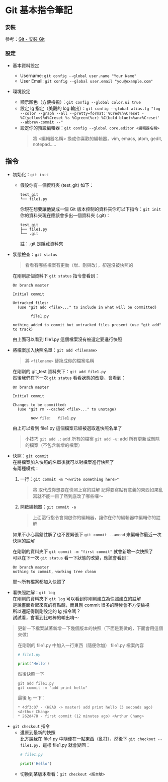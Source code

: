 # Git 基本指令筆記


### 安裝

參考：[Git - 安裝 Git](https://git-scm.com/book/zh-tw/v1/%E9%96%8B%E5%A7%8B-%E5%AE%89%E8%A3%9DGit)


### 設定

* 基本資料設定
  * Username: `git config --global user.name "Your Name"`
  * User Email: `git config --global user.email "you@example.com"`

* 環境設定
  * 顯示顏色（方便檢視）：`git config --global color.ui true`
  * 設定 lg 指定（美觀的 log 輸出）：`git config --global alias.lg "log --color --graph --all --pretty=format:'%Cred%h%Creset -%C(yellow)%d%Creset %s %Cgreen(%cr) %C(bold blue)<%an>%Creset' --abbrev-commit --"`
  * 設定你的預設編輯器：`git config --global core.editor <編輯器名稱>`
    > 將 <編輯器名稱> 換成你喜歡的編輯器，vim, emacs, atom, gedit, notepad.....


## 指令

* 初始化：`git init`
  * 假設你有一個資料夾 (test_git) 如下：
    ```
    test_git
    └── file1.py
    ```
    你現在想要讓他變成一個 Git 版本控制的資料夾你可以下指令：`git init`  
    你的資料夾現在應該會多出一個資料夾 (.git)：
    ```
    test_git
    ├── file1.py
    └── .git
    ```
    註：.git 是隱藏資料夾

* 狀態檢查：`git status`

  > 看看有哪些檔案有更動（增、刪與改），卻還沒被快照的

  在剛剛那個資料下 `git status` 指令會看到：
  ```
  On branch master

  Initial commit

  Untracked files:
    (use "git add <file>..." to include in what will be committed)

          file1.py

  nothing added to commit but untracked files present (use "git add" to track)
  ```
  由上面可以看到 file1.py 這個檔案沒有被選定要進行快照

* 將檔案加入快照名單：`git add <filename>`

  > 將 `<filename>` 替換成你的檔案名稱

  在剛剛的 git_test 資料夾下：`git add file1.py`  
  然後我們在下一次 `git status` 看看狀態的改變，會看到：
  ```
  On branch master

  Initial commit

  Changes to be committed:
    (use "git rm --cached <file>..." to unstage)

          new file:   file1.py

  ```
  由上可以看到 file1.py 這個檔案已經被選取進快照名單了

  > 小技巧
  > `git add .`: add 所有的檔案
  > `git add -u`: add 所有更新或刪除的檔案（不包含新增的檔案）

* 快照：`git commit`  
  在將檔案加入快照的名單後就可以對檔案進行快照了  
  有兩種模式：
    1. 一行：`git commit -m "<write something here>"`
       > 將 <write something here> 取代成你想要在快照上寫的註解
       > 記得要寫點有意義的東西如果亂寫就不能一目了然到底改了哪些囉～

    2. 開啟編輯器：`git commit -a`
       > 上面這行指令會開啟你的編輯器，讓你在你的編輯器中編輯你的註解

  如果不小心寫錯註解了也不要緊張下 `git commit --amend` 來編輯你最近一次快照的註解

  在剛剛的資料夾下 `git commit -m "first commit"` 就會新增一次快照了  
  可以在下一次 `git status` 看一下狀態的改變，應該會看到：
  ```
  On branch master
  nothing to commit, working tree clean
  ```
  耶～所有檔案都加入快照了

* 看快照註解：`git log`  
  在剛剛的資料夾下 `git log` 可以看到你剛剛建立為快照建立的註解  
  是說畫面看起來真的有點醜，而且剛 commit 很多的時候會不方便檢視  
  所以還記得剛剛設定的 lg 指令嗎？  
  試試看，會看到比較棒的輸出唷～

> 更新一下檔案試著新增一下幾個版本的快照（下面是我做的，下面會用這個來做）
>
> 在剛剛的 file1.py 中加入一行東西（隨便你加）
> file1.py 檔案內容
> ```python
> # file1.py
>
> print('Hello')
> ```
> 然後快照一下
> ```
> git add file1.py
> git commit -m "add print hello"
> ```
> 最後 lg 一下：
> ```
> * 4df3c07 - (HEAD -> master) add print hello (3 seconds ago) <Arthur Chang>
> * 262d478 - first commit (12 minutes ago) <Arthur Chang>
> ```

* `git checkout` 指令
  * 還原到最新的快照  
    比方說我在 file1.py 中隨便在一點東西（亂打），然後下 `git checkout -- file1.py`，這樣 file1.py 就會變回：
    ```python
    # file1.py

    print('Hello')
    ```
  * 切換到某版本看看：`git checkout <版本號>`
